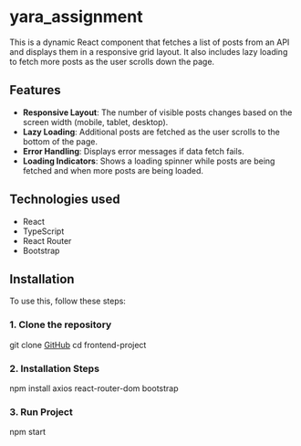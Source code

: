 # yara_assignment

This is a dynamic React component that fetches a list of posts from an API and displays them in a responsive grid layout. It also includes lazy loading to fetch more posts as the user scrolls down the page.

## Features

- **Responsive Layout**: The number of visible posts changes based on the screen width (mobile, tablet, desktop).
- **Lazy Loading**: Additional posts are fetched as the user scrolls to the bottom of the page.
- **Error Handling**: Displays error messages if data fetch fails.
- **Loading Indicators**: Shows a loading spinner while posts are being fetched and when more posts are being loaded.

## Technologies used

- React
- TypeScript
- React Router
- Bootstrap
  
## Installation

To use this, follow these steps:

### 1. Clone the repository

git clone [GitHub](https://github.com/isharanilangani/yara_assignment)
cd frontend-project

### 2. Installation Steps

npm install axios react-router-dom bootstrap

### 3. Run Project

npm start

